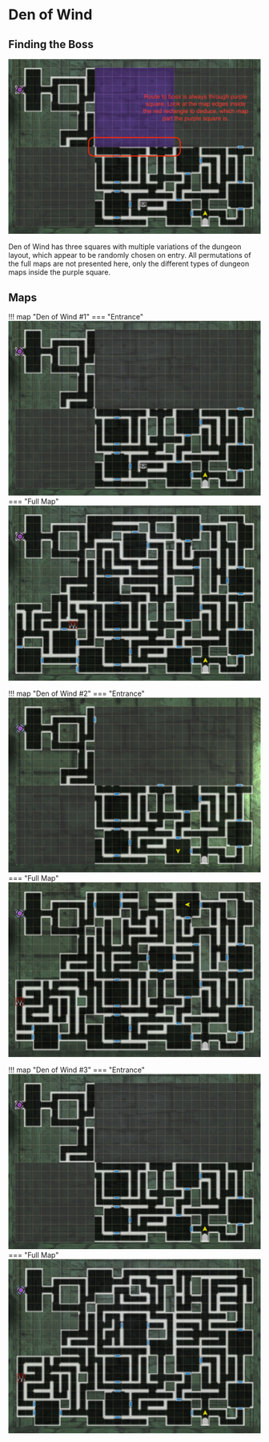 # Den of Wind

## Finding the Boss

![Route to Boss](img/den-of-wind/dow_map_example.png)

Den of Wind has three squares with multiple variations of the dungeon layout,
which appear to be randomly chosen on entry. All permutations of the full maps
are not presented here, only the different types of dungeon maps inside the
purple square.

## Maps

!!! map "Den of Wind #1"
    === "Entrance"
        ![](img/den-of-wind/dow_map1a.png)
    === "Full Map"
        ![](img/den-of-wind/dow_map1b.png)

!!! map "Den of Wind #2"
    === "Entrance"
        ![](img/den-of-wind/dow_map2a.png)
    === "Full Map"
        ![](img/den-of-wind/dow_map2b.png)

!!! map "Den of Wind #3"
    === "Entrance"
        ![](img/den-of-wind/dow_map3a.png)
    === "Full Map"
        ![](img/den-of-wind/dow_map3b.png)
